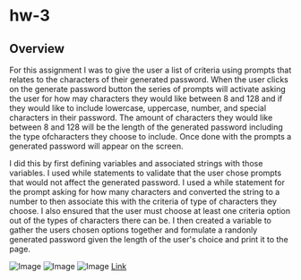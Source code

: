 # hw-3
## Overview
For this assignment I was to give the user a list of criteria using prompts that relates to the characters of their generated password. When the user clicks on the generate password button the series of prompts will activate asking the user for how may characters they would like between 8 and 128 and if they would like to include lowercase, uppercase, number, and special characters in their password. The amount of characters they would like between 8 and 128 will be the length of the generated password including the type ofcharacters they choose to include. Once done with the prompts a generated password will appear on the screen.

I did this by first defining variables and associated strings with those variables. I used while statements to validate that the user chose prompts that would not affect the generated password. I used a while statement for the prompt asking for how many characters and converted the string to a number to then associate this with the criteria of type of characters they choose. I also ensured that the user must choose at least one criteria option out of the types of characters there can be. I then created a variable to gather the users chosen options together and formulate a randonly generated password given the length of the user's choice and print it to the page.

![Image]()
![Image]()
![Image]()
[Link]()